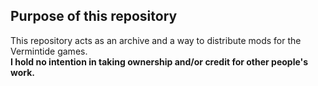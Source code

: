 ## Purpose of this repository
This repository acts as an archive and a way to distribute mods for the Vermintide games.  
**I hold no intention in taking ownership and/or credit for other people's work.**
<!--
## Vermintide 1
Warhammer: End Times - Vermintide exist two distinct framework namely [Vermintide Mod Framework](https://www.nexusmods.com/vermintide/mods/1?tab=files) and [Quality Of Life Modpack](https://www.reddit.com/r/Vermintide/comments/7vk92o/110_quality_of_life_modpack_v15_cheatfree_w/). Besides the difference in the core and structure both frameworks accomplish the same purpose: modifying and improving the vanilla experience.  

For modders and users who want localization for mods, ease of use and installation, the Vermintide Mod Framework becomes handy in accomplishing these things. The Quality Of Life Framework however has a less complex structure, no UI for the mod loading purpose and might require more steps than drag and drop a single file by the user in order to install a mod.

## Vermintide 2
For Warhammer: Vermintide 2 exists only the [Vermintide Mod Framework](https://vmf-docs.verminti.de/#/README) that is accompanied by some very useful tools to develop mods.
-->